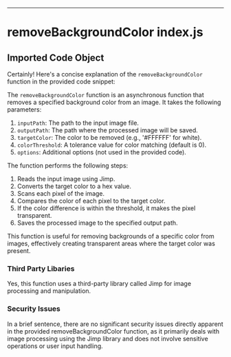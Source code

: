 

  

  

  

  

  

  

  

  

  

  

  

---
# removeBackgroundColor index.js
## Imported Code Object
Certainly! Here's a concise explanation of the `removeBackgroundColor` function in the provided code snippet:

The `removeBackgroundColor` function is an asynchronous function that removes a specified background color from an image. It takes the following parameters:

1. `inputPath`: The path to the input image file.
2. `outputPath`: The path where the processed image will be saved.
3. `targetColor`: The color to be removed (e.g., '#FFFFFF' for white).
4. `colorThreshold`: A tolerance value for color matching (default is 0).
5. `options`: Additional options (not used in the provided code).

The function performs the following steps:

1. Reads the input image using Jimp.
2. Converts the target color to a hex value.
3. Scans each pixel of the image.
4. Compares the color of each pixel to the target color.
5. If the color difference is within the threshold, it makes the pixel transparent.
6. Saves the processed image to the specified output path.

This function is useful for removing backgrounds of a specific color from images, effectively creating transparent areas where the target color was present.

### Third Party Libaries

Yes, this function uses a third-party library called Jimp for image processing and manipulation.

### Security Issues

In a brief sentence, there are no significant security issues directly apparent in the provided removeBackgroundColor function, as it primarily deals with image processing using the Jimp library and does not involve sensitive operations or user input handling.


  